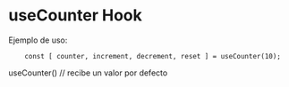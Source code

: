 # useCounter Hook

Ejemplo de uso:
```
    const [ counter, increment, decrement, reset ] = useCounter(10);
```

useCounter() // recibe un valor por defecto